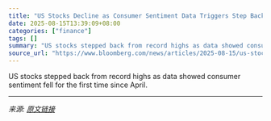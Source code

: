 ```yaml
---
title: "US Stocks Decline as Consumer Sentiment Data Triggers Step Back"
date: 2025-08-15T13:39:09+08:00
categories: ["finance"]
tags: []
summary: "US stocks stepped back from record highs as data showed consumer sentiment fell for the first time since April."
source_url: "https://www.bloomberg.com/news/articles/2025-08-15/us-stocks-steady-as-retail-sales-ease-economic-slowdown-concerns"
---
```


US stocks stepped back from record highs as data showed consumer sentiment fell for the first time since April.

---

*来源: [原文链接](https://www.bloomberg.com/news/articles/2025-08-15/us-stocks-steady-as-retail-sales-ease-economic-slowdown-concerns)*
